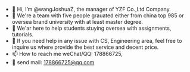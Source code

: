 - 👋 Hi, I’m @wangJoshuaZ, the manager of YZF Co.,Ltd Company.
- 👀 We're a team with five people grauated either from china top 985 or oversea brand university with at least master degree.
- 🌱 We'ar here to help students stuying oversea with assignments, tutorials.
- 💞️ If you need help in any issue with CS, Engineering area, feel free to inquire us where provide the best service and decent price.
- 📫 How to reach me weChat/QQ: 178866725,
- :dragon: send mail: 178866725@qq.com

<!---
wangJoshuaZ/wangJoshuaZ is a ✨ special ✨ repository because its `README.md` (this file) appears on your GitHub profile.
You can click the Preview link to take a look at your changes.
--->
